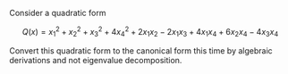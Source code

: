 Consider a quadratic form

$$
Q(x) = x_1^2 + x_2^2 + x_3^2 + 4x_4^2 + 2x_1x_2 - 2x_1x_3 + 4x_1x_4 + 6x_2x_4 - 4x_3x_4
$$

Convert this quadratic form to the canonical form this time by algebraic derivations and not eigenvalue decomposition.

